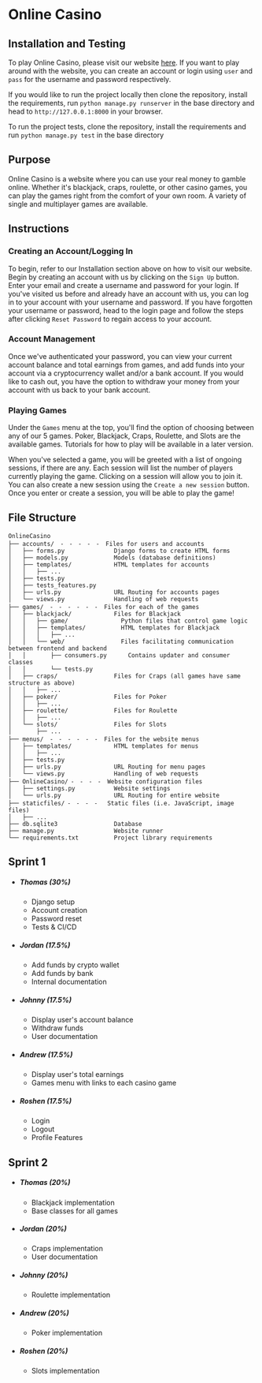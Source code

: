 # Online Casino

## Installation and Testing
To play Online Casino, please visit our website [here](http://cmsc435onlinecasino.herokuapp.com). If you want to play around with the website, you can create an account or login using `user` and `pass` for the username and password respectively.  

If you would like to run the project locally then clone the repository, install the requirements, run `python manage.py runserver` in the base directory and head to `http://127.0.0.1:8000` in your browser.

To run the project tests, clone the repository, install the requirements and run `python manage.py test` in the base 
directory

## Purpose
Online Casino is a website where you can use your real money to gamble online. Whether it's blackjack, craps, roulette, 
or other casino games, you can play the games right from the comfort of your own room. A variety of single and 
multiplayer games are available.

## Instructions

### Creating an Account/Logging In
To begin, refer to our Installation section above on how to visit our website. Begin by creating an account with us by 
clicking on the `Sign Up` button. Enter your email and create a username and password for your login.  If you've visited
us before and already have an account with us, you can log in to your account with your username and password. If you 
have forgotten your username or password, head to the login page and follow the steps after clicking `Reset Password` to
regain access to your account.

### Account Management
Once we've authenticated your password, you can view your current account balance and total earnings from games, and add
funds into your account via a cryptocurrency wallet and/or a bank account. If you would like to cash out, you have the 
option to withdraw your money from your account with us back to your bank account.

### Playing Games
Under the `Games` menu at the top, you'll find the option of choosing between any of our 5 games. Poker, Blackjack, 
Craps, Roulette, and Slots are the available games. Tutorials for how to play will be available in a later version.

When you've selected a game, you will be greeted with a list of ongoing sessions, if there are any. Each session will 
list the number of players currently playing the game. Clicking on a session will allow you to join it. You can also 
create a new session using the `Create a new session` button. Once you enter or create a session, you will be able to 
play the game!

## File Structure
```
OnlineCasino
├── accounts/  ⁃  ⁃  ⁃  ⁃  ⁃  Files for users and accounts
│   ├── forms.py              Django forms to create HTML forms
│   ├── models.py             Models (database definitions)
│   ├── templates/            HTML templates for accounts
│   │   ├── ...
│   ├── tests.py
│   ├── tests_features.py
│   ├── urls.py               URL Routing for accounts pages
│   └── views.py              Handling of web requests
├── games/  ⁃  ⁃  ⁃  ⁃  ⁃  ⁃  Files for each of the games 
│   ├── blackjack/            Files for Blackjack
│   │   ├── game/               Python files that control game logic
│   │   ├── templates/          HTML templates for Blackjack 
│   │   │   ├── ...
│   │   └── web/                Files facilitating communication between frontend and backend
│   │       ├── consumers.py      Contains updater and consumer classes
│   │       └── tests.py
│   ├── craps/                Files for Craps (all games have same structure as above)
│   │   ├── ...
│   ├── poker/                Files for Poker
│   │   ├── ...
│   ├── roulette/             Files for Roulette
│   │   ├── ...
│   └── slots/                Files for Slots
│       ├── ...
├── menus/  ⁃  ⁃  ⁃  ⁃  ⁃  ⁃  Files for the website menus
│   ├── templates/            HTML templates for menus
│   │   ├── ...
│   ├── tests.py
│   ├── urls.py               URL Routing for menu pages
│   └── views.py              Handling of web requests
├── OnlineCasino/ ⁃  ⁃  ⁃  ⁃  Website configuration files
│   ├── settings.py           Website settings
│   └── urls.py               URL Routing for entire website
├── staticfiles/ ⁃  ⁃  ⁃  ⁃   Static files (i.e. JavaScript, image files)
│   ├── ...
├── db.sqlite3                Database
├── manage.py                 Website runner
└── requirements.txt          Project library requirements
```

## Sprint 1
- ##### Thomas (30%)
    - Django setup
    - Account creation
    - Password reset
    - Tests & CI/CD
- ##### Jordan (17.5%)
    - Add funds by crypto wallet
    - Add funds by bank
    - Internal documentation
- ##### Johnny (17.5%)
    - Display user's account balance
    - Withdraw funds
    - User documentation
- ##### Andrew (17.5%)
    - Display user's total earnings
    - Games menu with links to each casino game
- ##### Roshen (17.5%)
    - Login
    - Logout
    - Profile Features

## Sprint 2
- ##### Thomas (20%)
    - Blackjack implementation
    - Base classes for all games
- ##### Jordan (20%)
    - Craps implementation
    - User documentation
- ##### Johnny (20%)
    - Roulette implementation
- ##### Andrew (20%)
    - Poker implementation
- ##### Roshen (20%)
    - Slots implementation